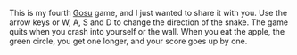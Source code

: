 This is my fourth [Gosu](https://www.libgosu.org/) game, and I just wanted to share it with you. Use the arrow keys or W, A, S and D to change the direction of the snake. The game quits when you crash into yourself or the wall. When you eat the apple, the green circle, you get one longer, and your score goes up by one.